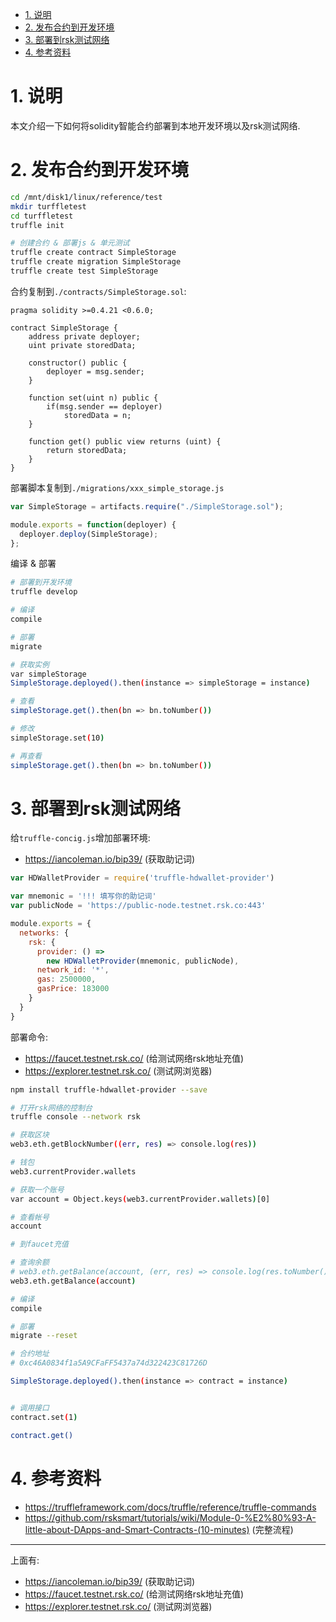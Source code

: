 

<!-- TOC -->

- [1. 说明](#1-说明)
- [2. 发布合约到开发环境](#2-发布合约到开发环境)
- [3. 部署到rsk测试网络](#3-部署到rsk测试网络)
- [4. 参考资料](#4-参考资料)

<!-- /TOC -->


<a id="markdown-1-说明" name="1-说明"></a>
# 1. 说明

本文介绍一下如何将solidity智能合约部署到本地开发环境以及rsk测试网络.

<a id="markdown-2-发布合约到开发环境" name="2-发布合约到开发环境"></a>
# 2. 发布合约到开发环境

```bash
cd /mnt/disk1/linux/reference/test
mkdir turffletest
cd turffletest
truffle init

# 创建合约 & 部署js & 单元测试
truffle create contract SimpleStorage
truffle create migration SimpleStorage
truffle create test SimpleStorage
```

合约复制到`./contracts/SimpleStorage.sol`:
```solidity
pragma solidity >=0.4.21 <0.6.0;

contract SimpleStorage {
    address private deployer;
    uint private storedData;

    constructor() public {
        deployer = msg.sender;
    }

    function set(uint n) public {
        if(msg.sender == deployer)
            storedData = n;
    }

    function get() public view returns (uint) {
        return storedData;
    }
}
```

部署脚本复制到`./migrations/xxx_simple_storage.js`
```javascript
var SimpleStorage = artifacts.require("./SimpleStorage.sol");

module.exports = function(deployer) {
  deployer.deploy(SimpleStorage);
};
```

编译 & 部署
```bash
# 部署到开发环境
truffle develop

# 编译
compile

# 部署
migrate

# 获取实例
var simpleStorage
SimpleStorage.deployed().then(instance => simpleStorage = instance)

# 查看
simpleStorage.get().then(bn => bn.toNumber())

# 修改
simpleStorage.set(10)

# 再查看
simpleStorage.get().then(bn => bn.toNumber())

```

<a id="markdown-3-部署到rsk测试网络" name="3-部署到rsk测试网络"></a>
# 3. 部署到rsk测试网络

给`truffle-concig.js`增加部署环境:

* https://iancoleman.io/bip39/ (获取助记词)

```js
var HDWalletProvider = require('truffle-hdwallet-provider')

var mnemonic = '!!! 填写你的助记词'
var publicNode = 'https://public-node.testnet.rsk.co:443'

module.exports = {
  networks: {
    rsk: {
      provider: () =>
        new HDWalletProvider(mnemonic, publicNode),
      network_id: '*',
      gas: 2500000,
      gasPrice: 183000
    }
  }
}
```

部署命令:

* https://faucet.testnet.rsk.co/ (给测试网络rsk地址充值)
* https://explorer.testnet.rsk.co/ (测试网浏览器)

```bash
npm install truffle-hdwallet-provider --save

# 打开rsk网络的控制台
truffle console --network rsk

# 获取区块
web3.eth.getBlockNumber((err, res) => console.log(res))

# 钱包
web3.currentProvider.wallets

# 获取一个账号
var account = Object.keys(web3.currentProvider.wallets)[0]

# 查看帐号
account

# 到faucet充值

# 查询余额
# web3.eth.getBalance(account, (err, res) => console.log(res.toNumber()))
web3.eth.getBalance(account)

# 编译
compile

# 部署
migrate --reset

# 合约地址
# 0xc46A0834f1a5A9CFaFF5437a74d322423C81726D

SimpleStorage.deployed().then(instance => contract = instance)


# 调用接口
contract.set(1)

contract.get()
```

<a id="markdown-4-参考资料" name="4-参考资料"></a>
# 4. 参考资料

* https://truffleframework.com/docs/truffle/reference/truffle-commands
* https://github.com/rsksmart/tutorials/wiki/Module-0-%E2%80%93-A-little-about-DApps-and-Smart-Contracts-(10-minutes) (完整流程) 

---

上面有:  

* https://iancoleman.io/bip39/ (获取助记词)
* https://faucet.testnet.rsk.co/ (给测试网络rsk地址充值)
* https://explorer.testnet.rsk.co/ (测试网浏览器)
